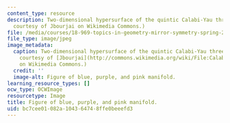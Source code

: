 ```yaml
---
content_type: resource
description: Two-dimensional hypersurface of the quintic Calabi-Yau three-fold. (Image
  courtesy of Jbourjai on Wikimedia Commons.)
file: /media/courses/18-969-topics-in-geometry-mirror-symmetry-spring-2009/bc7cee01082a104364748ffe0beeefd3_18-969s09-th.jpg
file_type: image/jpeg
image_metadata:
  caption: Two-dimensional hypersurface of the quintic Calabi-Yau three-fold. (Image
    courtesy of [Jbourjai](http://commons.wikimedia.org/wiki/File:Calabi_yau.jpg)
    on Wikimedia Commons.)
  credit: ''
  image-alt: Figure of blue, purple, and pink manifold.
learning_resource_types: []
ocw_type: OCWImage
resourcetype: Image
title: Figure of blue, purple, and pink manifold.
uid: bc7cee01-082a-1043-6474-8ffe0beeefd3
---
```

